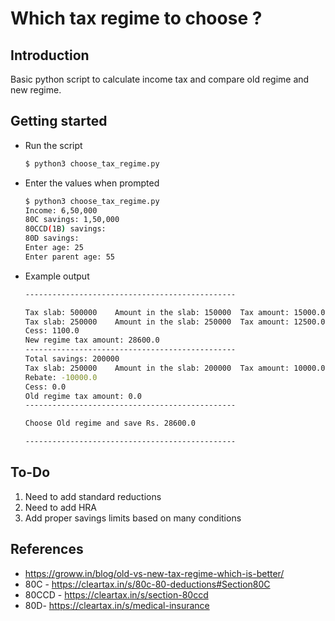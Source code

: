 # Which tax regime to choose ?

## Introduction
Basic python script to calculate income tax and compare old regime and new regime.


## Getting started
* Run the script
    ```bash
    $ python3 choose_tax_regime.py
    ```
* Enter the values when prompted
    ```bash
    $ python3 choose_tax_regime.py
    Income: 6,50,000
    80C savings: 1,50,000
    80CCD(1B) savings: 
    80D savings: 
    Enter age: 25
    Enter parent age: 55
    ```
* Example output
    ```bash
    -----------------------------------------------

    Tax slab: 500000	Amount in the slab: 150000	Tax amount: 15000.0
    Tax slab: 250000	Amount in the slab: 250000	Tax amount: 12500.0
    Cess: 1100.0
    New regime tax amount: 28600.0
    -----------------------------------------------
    Total savings: 200000
    Tax slab: 250000	Amount in the slab: 200000	Tax amount: 10000.0
    Rebate: -10000.0
    Cess: 0.0
    Old regime tax amount: 0.0
    -----------------------------------------------

    Choose Old regime and save Rs. 28600.0

    -----------------------------------------------

    ```


## To-Do

1. Need to add standard reductions
1. Need to add HRA
1. Add proper savings limits based on many conditions


## References
* https://groww.in/blog/old-vs-new-tax-regime-which-is-better/
* 80C - https://cleartax.in/s/80c-80-deductions#Section80C
* 80CCD - https://cleartax.in/s/section-80ccd
* 80D- https://cleartax.in/s/medical-insurance
